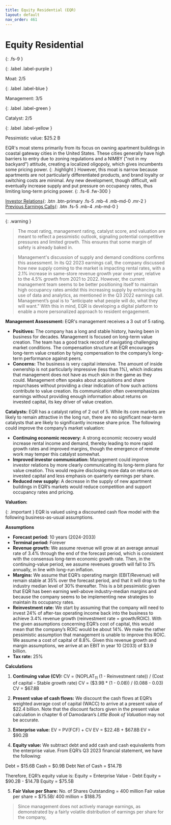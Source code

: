 ```yaml
---
title: Equity Residential (EQR)
layout: default
nav_order: 461
---
```


# Equity Residential
{: .fs-9 }

{: .label .label-purple }

Moat: 2/5

{: .label .label-blue }

Management: 3/5

{: .label .label-green }

Catalyst: 2/5

{: .label .label-yellow }

Pessimistic value: $25.2 B

EQR's moat stems primarily from its focus on owning apartment buildings in coastal gateway cities in the United States. These cities generally have high barriers to entry due to zoning regulations and a NIMBY ("not in my backyard") attitude, creating a localized oligopoly, which gives incumbents some pricing power. {: .highlight } However, this moat is narrow because apartments are not particularly differentiated products, and brand loyalty or switching costs are minimal. Any new development, though difficult, will eventually increase supply and put pressure on occupancy rates, thus limiting long-term pricing power.
{: .fs-6 .fw-300 }

[Investor Relations](https://www.google.com/search?q=EQR+investor+relations){: .btn .btn-primary .fs-5 .mb-4 .mb-md-0 .mr-2 }
[Previous Earnings Calls](https://discountingcashflows.com/company/EQR/transcripts/){: .btn .fs-5 .mb-4 .mb-md-0 }

---

{: .warning } 
>The moat rating, management rating, catalyst score, and valuation are meant to reflect a pessimistic outlook, signaling potential competitive pressures and limited growth. This ensures that some margin of safety is already baked in.


> Management's discussion of supply and demand conditions confirms this assessment. In its Q2 2023 earnings call, the company discussed how new supply coming to the market is impacting rental rates, with a 2.1% increase in same-store revenue growth year over year, relative to the 4.5% growth from 2021 to 2022. However, the current management team seems to be better positioning itself to maintain high occupancy rates amidst this increasing supply by enhancing its use of data and analytics, as mentioned in the Q3 2022 earnings call. Management’s goal is to “anticipate what people will do, what they will want.” With this in mind, EQR is developing a digital platform to enable a more personalized approach to resident engagement.

**Management Assessment:** EQR's management receives a 3 out of 5 rating. 

* **Positives:** The company has a long and stable history, having been in business for decades. Management is focused on long-term value creation. The team has a good track record of navigating challenging market conditions. The compensation structure at EQR encourages long-term value creation by tying compensation to the company’s long-term performance against peers.
* **Concerns:** The business is very capital intensive. The amount of inside ownership is not particularly impressive (less than 1%), which indicates that management does not have as much skin in the game as they could. Management often speaks about acquisitions and share repurchases without providing a clear indication of how such actions contribute to value creation. Its communication often overemphasizes earnings without providing enough information about returns on invested capital, its key driver of value creation.

**Catalysts:** EQR has a catalyst rating of 2 out of 5. While its core markets are likely to remain attractive in the long run, there are no significant near-term catalysts that are likely to significantly increase share price. The following could improve the company’s market valuation:

* **Continuing economic recovery:** A strong economic recovery would increase rental income and demand, thereby leading to more rapid growth rates and improved margins, though the emergence of remote work may temper this catalyst somewhat.
* **Improved investor communication:** Management could improve investor relations by more clearly communicating its long-term plans for value creation. This would require disclosing more data on returns on invested capital and less emphasis on quarterly earnings per share.  
* **Reduced new supply:** A decrease in the supply of new apartment buildings in EQR’s markets would reduce competition and support occupancy rates and pricing.

**Valuation:**

{: .important }
EQR is valued using a discounted cash flow model with the following business-as-usual assumptions.

**Assumptions**
* **Forecast period:** 10 years (2024-2033)
* **Terminal period:** Forever
* **Revenue growth:** We assume revenue will grow at an average annual rate of 3.4% through the end of the forecast period, which is consistent with the consensus long-term economic growth rate. Then, in the continuing-value period, we assume revenues growth will fall to 3% annually, in line with long-run inflation.
* **Margins:** We assume that EQR’s operating margin (EBIT/Revenue) will remain stable at 35% over the forecast period, and that it will drop to the industry median level of 30% thereafter. This is a bit pessimistic given that EQR has been earning well-above industry-median margins and because the company seems to be implementing new strategies to maintain its occupancy rates.
* **Reinvestment rate:** We start by assuming that the company will need to invest 24% of after-tax operating income back into the business to achieve 3.4% revenue growth (reinvestment rate = growth/ROIC). With the given assumptions concerning EQR’s cost of capital, this would mean that the company’s ROIC would be about 14%. We make the rather pessimistic assumption that management is unable to improve this ROIC. We assume a cost of capital of 8.8%. Given this revenue growth and margin assumptions, we arrive at an EBIT in year 10 (2033) of $3.9 billion.
* **Tax rate:** 25%

**Calculations**
1. **Continuing value (CV):**
CV = (NOPLAT<sub>11</sub> (1 - Reinvestment rate)) / (Cost of capital - Stable growth rate)
CV = ($3.9B * (1 - 0.08)) / (0.088 - 0.03)
CV = $67.8B


2. **Present value of cash flows:** We discount the cash flows at EQR’s weighted average cost of capital (WACC) to arrive at a present value of $22.4 billion. Note that the discount factors given in the present value calculation in chapter 6 of Damodaran’s *Little Book of Valuation* may not be accurate.

3. **Enterprise value:**
EV = PV(FCF) + CV
EV = $22.4B + $67.8B
EV = $90.2B

4. **Equity value:** We subtract debt and add cash and cash equivalents from the enterprise value. From EQR’s Q3 2023 financial statement, we have the following:

Debt = $15.6B
Cash = $0.9B
Debt Net of Cash = $14.7B

Therefore, EQR’s equity value is:
Equity = Enterprise Value - Debt
Equity = $90.2B - $14.7B
Equity = $75.5B

5. **Fair Value per Share:**
No. of Shares Outstanding = 400 million
Fair value per share = $75.5B/ 400 million = $188.75

> Since management does not actively manage earnings, as demonstrated by a fairly volatile distribution of earnings per share for the company,